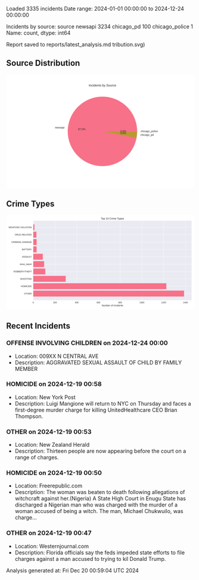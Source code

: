 
Loaded 3335 incidents
Date range: 2024-01-01 00:00:00 to 2024-12-24 00:00:00

Incidents by source:
source
newsapi           3234
chicago_pd         100
chicago_police       1
Name: count, dtype: int64

Report saved to reports/latest_analysis.md
tribution.svg)

## Source Distribution
![Source Distribution](images/source_distribution.svg)

## Crime Types
![Crime Types](images/crime_types.svg)

## Recent Incidents

### OFFENSE INVOLVING CHILDREN on 2024-12-24 00:00
- Location: 009XX N CENTRAL AVE
- Description: AGGRAVATED SEXUAL ASSAULT OF CHILD BY FAMILY MEMBER


### HOMICIDE on 2024-12-19 00:58
- Location: New York Post
- Description: Luigi Mangione will return to NYC on Thursday and faces a first-degree murder charge for killing UnitedHealthcare CEO Brian Thompson.


### OTHER on 2024-12-19 00:53
- Location: New Zealand Herald
- Description: Thirteen people are now appearing before the court on a range of charges.


### HOMICIDE on 2024-12-19 00:50
- Location: Freerepublic.com
- Description: The woman was beaten to death following allegations of witchcraft against her.(Nigeria) A State High Court in Enugu State has discharged a Nigerian man who was charged with the murder of a woman accused of being a witch. The man, Michael Chukwuilo, was charge…


### OTHER on 2024-12-19 00:47
- Location: Westernjournal.com
- Description: Florida officials say the feds impeded state efforts to file charges against a man accused to trying to kil Donald Trump.

Analysis generated at: Fri Dec 20 00:59:04 UTC 2024
